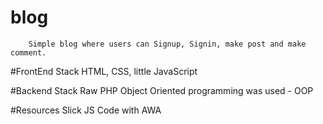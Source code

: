 # blog
		Simple blog where users can Signup, Signin, make post and make comment.
#FrontEnd Stack
		HTML, CSS, little JavaScript

#Backend Stack
		Raw PHP
		Object Oriented programming was used - OOP

#Resources
		Slick JS
		Code with AWA




